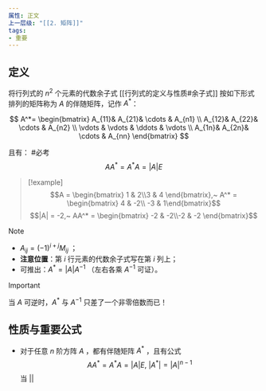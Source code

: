 ```yaml
---
属性: 正文
上一层级: "[[2. 矩阵]]"
tags:
- 重要
---
```


## 定义

将行列式的 $n^{2}$ 个元素的代数余子式 [[行列式的定义与性质#余子式]] 按如下形式排列的矩阵称为 $A$ 的伴随矩阵，记作 $A^{*}$：

$$
A^*=  
\begin{bmatrix}  
  A_{11}& A_{21}& \cdots  & A_{n1} \\  
  A_{12}& A_{22}& \cdots  & A_{n2} \\  
  \vdots & \vdots & \ddots & \vdots \\  
  A_{1n}& A_{2n}& \cdots  & A_{nn}  
\end{bmatrix}
$$

且有： #必考  $$AA^{*} = A^{*}A = |A|E$$ 

> [!example] 
> $$A = \begin{bmatrix} 1 & 2\\3 & 4 \end{bmatrix},~ A^* = \begin{bmatrix} 4 & -2\\ -3 & 1\end{bmatrix}$$
> $$|A| = -2,~ AA^* = \begin{bmatrix} -2 & -2\\-2 & -2 \end{bmatrix}$$

> [!note] 
> - $A_{ij} = (-1)^{i+j}M_{ij}$ ；
> - **注意位置**：第 $i$ 行元素的代数余子式写在第 $i$ 列上；
> - 可推出：$A^{*} = |A|A^{-1}$ （左右各乘 $A^{-1}$ 可证）。
> > [!important] 
> > 当 $A$ 可逆时，$A^{*}$ 与 $A^{-1}$ 只差了一个非零倍数而已！

## 性质与重要公式

- 对于任意 $n$ 阶方阵 $A$ ，都有伴随矩阵 $A^{*}$ ，且有公式 $$AA^{*} = A^{*}A = |A|E,~ |A^{*}| = |A|^{n-1}$$ 当 ||